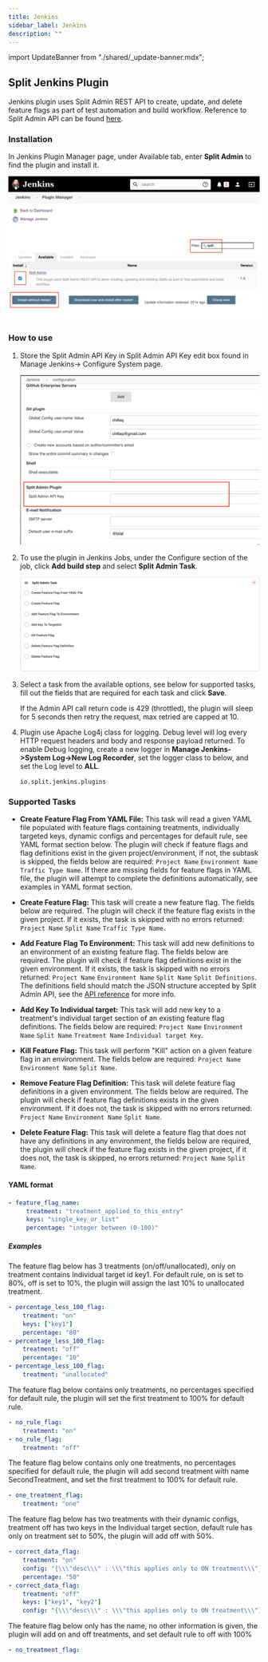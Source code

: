 ```yaml
---
title: Jenkins
sidebar_label: Jenkins
description: ""
---
```


<p>
  <button hidden style={{borderRadius:'8px', border:'1px', fontFamily:'Courier New', fontWeight:'800', textAlign:'left'}}> help.split.io link: https://help.split.io/hc/en-us/articles/360044691592-Jenkins </button>
</p>

import UpdateBanner from "./shared/_update-banner.mdx";

 <UpdateBanner integration={frontMatter.title} />

## Split Jenkins Plugin
Jenkins plugin uses Split Admin REST API to create, update, and delete feature flags as part of test automation and build workflow. Reference to Split Admin API can be found [here](https://docs.split.io/reference).

### Installation
In Jenkins Plugin Manager page, under Available tab, enter **Split Admin** to find the plugin and install it.

![](./static/jenkins-plugin-manager.png)

### How to use

1. Store the Split Admin API Key in Split Admin API Key edit box found in Manage Jenkins-> Configure System page.

   ![](./static/jenkins-configuration.png)

2. To use the plugin in Jenkins Jobs, under the Configure section of the job, click **Add build step** and select **Split Admin Task**.

   ![](./static/jenkins-splitadmin-task.png)

3. Select a task from the available options, see below for supported tasks, fill out the fields that are required for each task and click **Save**.

   If the Admin API call return code is 429 (throttled), the plugin will sleep for 5 seconds then retry the request, max retried are capped at 10.

4. Plugin use Apache Log4j class for logging. Debug level will log every HTTP request headers and body and response payload returned. To enable Debug logging, create a new logger in **Manage Jenkins->System Log->New Log Recorder**, set the logger class to below, and set the Log level to **ALL**.

<ul>

```
io.split.jenkins.plugins
```

</ul>

### Supported Tasks

* **Create Feature Flag From YAML File:** This task will read a given YAML file populated with feature flags containing treatments, individually targeted keys, dynamic configs and percentages for default rule, see YAML format section below. The plugin will check if feature flags and flag definitions exist in the given project/environment, if not, the subtask is skipped, the fields below are required: `Project Name` `Environment Name` `Traffic Type Name`.
   If there are missing fields for feature flags in YAML file, the plugin will attempt to complete the definitions automatically, see examples in YAML format section.

* **Create Feature Flag:** This task will create a new feature flag. The fields below are required. The plugin will check if the feature flag exists in the given project. If it exists, the task is skipped with no errors returned: `Project Name` `Split Name` `Traffic Type Name`.

* **Add Feature Flag To Environment:** This task will add new definitions to an environment of an existing feature flag. The fields below are required. The plugin will check if feature flag definitions exist in the given environment. If it exists, the task is skipped with no errors returned: `Project Name` `Environment Name` `Split Name` `Split Definitions`. The definitions field should match the JSON structure accepted by Split Admin API, see the [API reference](https://docs.split.io/reference#create-split-definition-in-environment) for more info.

* **Add Key To Individual target:** This task will add new key to a treatment's individual target section of an existing feature flag definitions. The fields below are required: `Project Name` `Environment Name` `Split Name` `Treatment Name` `Individual target Key`.

* **Kill Feature Flag:** This task will perform "Kill" action on a given feature flag in an environment. The fields below are required: `Project Name` `Environment Name` `Split Name`.

* **Remove Feature Flag Definition:** This task will delete feature flag definitions in a given environment. The fields below are required. The plugin will check if feature flag definitions exists in the given environment. If it does not, the task is skipped with no errors returned: `Project Name` `Environment Name` `Split Name`.

* **Delete Feature Flag:** This task will delete a feature flag that does not have any definitions in any environment, the fields below are required, the plugin will check if the feature flag exists in the given project, if it does not, the task is skipped, no errors returned: `Project Name` `Split Name`.

#### YAML format

```yaml
- feature_flag_name:
     treatment: "treatment_applied_to_this_entry"
     keys: "single_key_or_list"
     percentage: "integer between (0-100)"
```

##### Examples

The feature flag below has 3 treatments (on/off/unallocated), only on treatment contains Individual target id key1. For default rule, on is set to 80%, off is set to 10%, the plugin will assign the last 10% to unallocated treatment.

```yaml
- percentage_less_100_flag:
    treatment: "on"
    keys: ["key1"]
    percentage: "80"
- percentage_less_100_flag:
    treatment: "off"
    percentage: "10"
- percentage_less_100_flag:
    treatment: "unallocated"
```

The feature flag below contains only treatments, no percentages specified for default rule, the plugin will set the first treatment to 100% for default rule.
```yaml
- no_rule_flag:
    treatment: "on"
- no_rule_flag:
    treatment: "off"
```

The feature flag below contains only one treatments, no percentages specified for default rule, the plugin will add second treatment with name SecondTreatment, and set the first treatment to 100% for default rule.
```yaml
- one_treatment_flag:
    treatment: "one"
```

The feature flag below has two treatments with their dynamic configs, treatment off has two keys in the Individual target section, default rule has only on treatment set to 50%, the plugin will add off with 50%.
```yaml
- correct_data_flag:
    treatment: "on"
    config: "{\\\"desc\\\" : \\\"this applies only to ON treatment\\\"}"
    percentage: "50"
- correct_data_flag:
    treatment: "off"
    keys: ["key1", "key2"]
    config: "{\\\"desc\\\" : \\\"this applies only to ON treatment\\\"}"
```

The feature flag below only has the name, no other information is given, the plugin will add on and off treatments, and set default rule to off with 100%
```yaml
- no_treatment_flag:
```